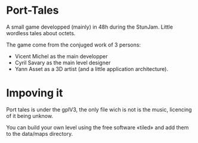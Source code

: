 Port-Tales
==========

A small game developped (mainly) in 48h during the StunJam. Little wordless tales about octets.

The game come from the conjuged work of 3 persons:

- Vicent Michel as the main developper
- Cyril Savary as the main level designer
- Yann Asset as a 3D artist (and a little application architecture).

# Impoving it

Port tales is under the gplV3, the only file wich is not is the music, licencing of it being unknow.

You can build your own level using the free software «tiled» and add them to the data/maps directory.
